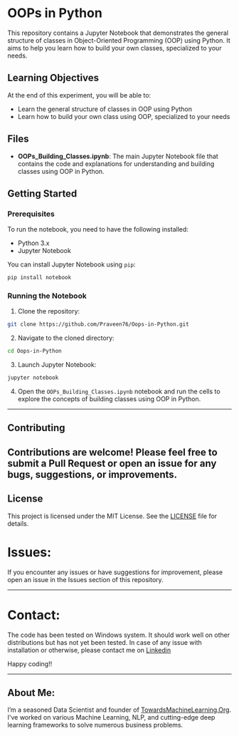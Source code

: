 # OOPs in Python

This repository contains a Jupyter Notebook that demonstrates the general structure of classes in Object-Oriented Programming (OOP) using Python. It aims to help you learn how to build your own classes, specialized to your needs.

## Learning Objectives

At the end of this experiment, you will be able to:

- Learn the general structure of classes in OOP using Python
- Learn how to build your own class using OOP, specialized to your needs

## Files

- **OOPs_Building_Classes.ipynb**: The main Jupyter Notebook file that contains the code and explanations for understanding and building classes using OOP in Python.

## Getting Started

### Prerequisites

To run the notebook, you need to have the following installed:

- Python 3.x
- Jupyter Notebook

You can install Jupyter Notebook using `pip`:

```sh
pip install notebook
```

### Running the Notebook

1. Clone the repository:

```sh
git clone https://github.com/Praveen76/Oops-in-Python.git
```

2. Navigate to the cloned directory:

```sh
cd Oops-in-Python
```

3. Launch Jupyter Notebook:

```sh
jupyter notebook
```

4. Open the `OOPs_Building_Classes.ipynb` notebook and run the cells to explore the concepts of building classes using OOP in Python.

---

## Contributing

Contributions are welcome! Please feel free to submit a Pull Request or open an issue for any bugs, suggestions, or improvements.
---

## License

This project is licensed under the MIT License. See the [LICENSE](LICENSE) file for details.

# Issues:
If you encounter any issues or have suggestions for improvement, please open an issue in the Issues section of this repository.

---

# Contact:
The code has been tested on Windows system. It should work well on other distributions but has not yet been tested. In case of any issue with installation or otherwise, please contact me on [Linkedin](https://www.linkedin.com/in/praveen-kumar-anwla-49169266/)

Happy coding!!

---
## **About Me**:
I’m a seasoned Data Scientist and founder of [TowardsMachineLearning.Org](https://towardsmachinelearning.org/). I've worked on various Machine Learning, NLP, and cutting-edge deep learning frameworks to solve numerous business problems.
